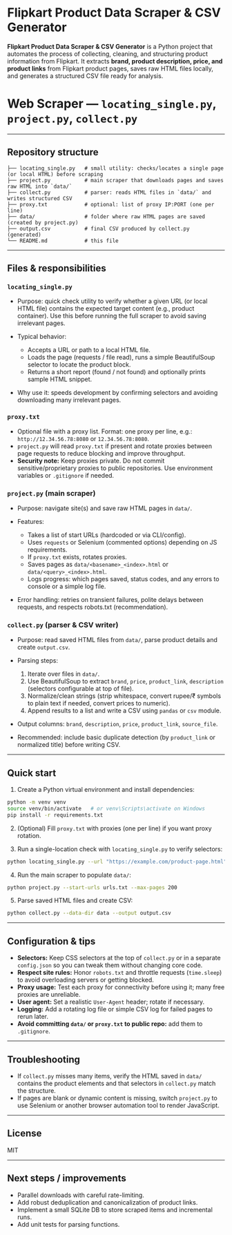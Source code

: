 # Flipkart Product Data Scraper & CSV Generator

**Flipkart Product Data Scraper & CSV Generator** is a Python project that automates the process of collecting, cleaning, and structuring product information from Flipkart. It extracts **brand, product description, price, and product links** from Flipkart product pages, saves raw HTML files locally, and generates a structured CSV file ready for analysis.

# Web Scraper — `locating_single.py`, `project.py`, `collect.py`

---

## Repository structure

```
├── locating_single.py   # small utility: checks/locates a single page (or local HTML) before scraping
├── project.py           # main scraper that downloads pages and saves raw HTML into `data/`
├── collect.py           # parser: reads HTML files in `data/` and writes structured CSV
├── proxy.txt            # optional: list of proxy IP:PORT (one per line)
├── data/                # folder where raw HTML pages are saved (created by project.py)
├── output.csv           # final CSV produced by collect.py (generated)
└── README.md            # this file
```

---

## Files & responsibilities

### `locating_single.py`

* Purpose: quick check utility to verify whether a given URL (or local HTML file) contains the expected target content (e.g., product container). Use this before running the full scraper to avoid saving irrelevant pages.
* Typical behavior:

  * Accepts a URL or path to a local HTML file.
  * Loads the page (requests / file read), runs a simple BeautifulSoup selector to locate the product block.
  * Returns a short report (found / not found) and optionally prints sample HTML snippet.
* Why use it: speeds development by confirming selectors and avoiding downloading many irrelevant pages.

### `proxy.txt`

* Optional file with a proxy list. Format: one proxy per line, e.g.: `http://12.34.56.78:8080` or `12.34.56.78:8080`.
* `project.py` will read `proxy.txt` if present and rotate proxies between page requests to reduce blocking and improve throughput.
* **Security note:** Keep proxies private. Do not commit sensitive/proprietary proxies to public repositories. Use environment variables or `.gitignore` if needed.

### `project.py` (main scraper)

* Purpose: navigate site(s) and save raw HTML pages in `data/`.
* Features:

  * Takes a list of start URLs (hardcoded or via CLI/config).
  * Uses `requests` or Selenium (commented options) depending on JS requirements.
  * If `proxy.txt` exists, rotates proxies.
  * Saves pages as `data/<basename>_<index>.html` or `data/<query>_<index>.html`.
  * Logs progress: which pages saved, status codes, and any errors to console or a simple log file.
* Error handling: retries on transient failures, polite delays between requests, and respects robots.txt (recommendation).

### `collect.py` (parser & CSV writer)

* Purpose: read saved HTML files from `data/`, parse product details and create `output.csv`.
* Parsing steps:

  1. Iterate over files in `data/`.
  2. Use BeautifulSoup to extract `brand`, `price`, `product_link`, `description` (selectors configurable at top of file).
  3. Normalize/clean strings (strip whitespace, convert rupee/₹ symbols to plain text if needed, convert prices to numeric).
  4. Append results to a list and write a CSV using `pandas` or `csv` module.
* Output columns: `brand`, `description`, `price`, `product_link`, `source_file`.
* Recommended: include basic duplicate detection (by `product_link` or normalized title) before writing CSV.

---

## Quick start

1. Create a Python virtual environment and install dependencies:

```bash
python -m venv venv
source venv/bin/activate   # or venv\Scripts\activate on Windows
pip install -r requirements.txt
```


2. (Optional) Fill `proxy.txt` with proxies (one per line) if you want proxy rotation.

3. Run a single-location check with `locating_single.py` to verify selectors:

```bash
python locating_single.py --url "https://example.com/product-page.html"
```

4. Run the main scraper to populate `data/`:

```bash
python project.py --start-urls urls.txt --max-pages 200
```

5. Parse saved HTML files and create CSV:

```bash
python collect.py --data-dir data --output output.csv
```

---

## Configuration & tips

* **Selectors:** Keep CSS selectors at the top of `collect.py` or in a separate `config.json` so you can tweak them without changing core code.
* **Respect site rules:** Honor `robots.txt` and throttle requests (`time.sleep`) to avoid overloading servers or getting blocked.
* **Proxy usage:** Test each proxy for connectivity before using it; many free proxies are unreliable.
* **User agent:** Set a realistic `User-Agent` header; rotate if necessary.
* **Logging:** Add a rotating log file or simple CSV log for failed pages to rerun later.
* **Avoid committing `data/` or `proxy.txt` to public repo:** add them to `.gitignore`.

---

## Troubleshooting

* If `collect.py` misses many items, verify the HTML saved in `data/` contains the product elements and that selectors in `collect.py` match the structure.
* If pages are blank or dynamic content is missing, switch `project.py` to use Selenium or another browser automation tool to render JavaScript.

---

## License

MIT

---

## Next steps / improvements

* Parallel downloads with careful rate-limiting.
* Add robust deduplication and canonicalization of product links.
* Implement a small SQLite DB to store scraped items and incremental runs.
* Add unit tests for parsing functions.

